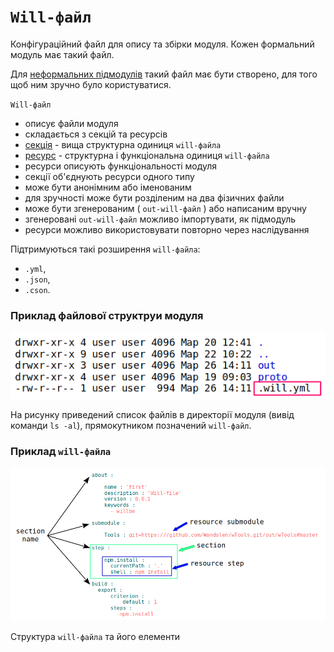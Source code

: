 # <code>Will-файл</code>

Конфігураційний файл для опису та збірки модуля. Кожен формальний модуль має такий файл.

Для [неформальних підмодулів](SubmoduleInformal.md) такий файл має бути створено, для того щоб ним зручно було користуватися.

`Will-файл`
- описує файли модуля
- складається з секцій та ресурсів
- [секція](Structure.md#Секція-will-файла) - вища структурна одиниця `will-файлa`
- [ресурс](Structure.md#Ресурси) - структурна і функціональна одиниця `will-файлa`
- ресурси описують функціональності модуля
- секції об'єднують ресурси одного типу
- може бути анонімним або іменованим
- для зручності може бути розділеним на два фізичних файли
- може бути згенерованим ( `out-will-файл` ) або написаним вручну
- згенеровані `out-will-файл` можливо імпортувати, як підмодуль
- ресурси можливо використовувати повторно через наслідування

Підтримуються такі розширення `will-файла`:
- `.yml`,
- `.json`,
- `.cson`.  

### Приклад файлової структруи модуля

![will.file.png](./Images/will.file.png)

На рисунку приведений список файлів в директорії модуля (вивід команди `ls -al`), прямокутником позначений `will-файл`.

### Приклад `will-файла`

![will.file.inner.png](./Images/will.file.inner.png)

Структура `will-файла` та його елементи
